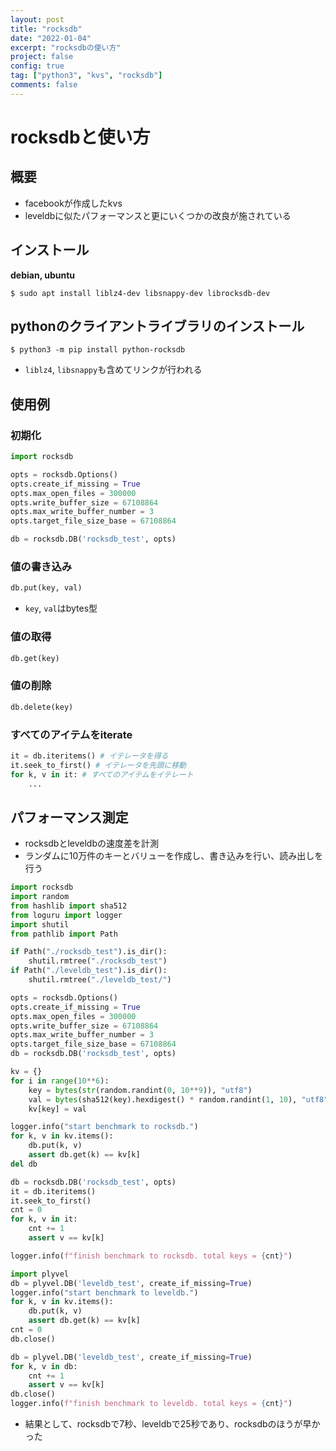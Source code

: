 ```yaml
---
layout: post
title: "rocksdb"
date: "2022-01-04"
excerpt: "rocksdbの使い方"
project: false
config: true
tag: ["python3", "kvs", "rocksdb"]
comments: false
---
```


# rocksdbと使い方

## 概要
 - facebookが作成したkvs
 - leveldbに似たパフォーマンスと更にいくつかの改良が施されている

## インストール

**debian, ubuntu**  
```console
$ sudo apt install liblz4-dev libsnappy-dev librocksdb-dev
```

## pythonのクライアントライブラリのインストール

```console
$ python3 -m pip install python-rocksdb
```
 - `liblz4`, `libsnappy`も含めてリンクが行われる

## 使用例

### 初期化

```python
import rocksdb

opts = rocksdb.Options()
opts.create_if_missing = True
opts.max_open_files = 300000
opts.write_buffer_size = 67108864
opts.max_write_buffer_number = 3
opts.target_file_size_base = 67108864

db = rocksdb.DB('rocksdb_test', opts)
```

### 値の書き込み

```python
db.put(key, val)
```
 - `key`, `val`はbytes型

### 値の取得

```python
db.get(key)
```

### 値の削除

```python
db.delete(key)
```

### すべてのアイテムをiterate

```python
it = db.iteritems() # イテレータを得る
it.seek_to_first() # イテレータを先頭に移動
for k, v in it: # すべてのアイテムをイテレート
    ...
```

## パフォーマンス測定
 - rocksdbとleveldbの速度差を計測
 - ランダムに10万件のキーとバリューを作成し、書き込みを行い、読み出しを行う

```python
import rocksdb
import random
from hashlib import sha512
from loguru import logger
import shutil
from pathlib import Path

if Path("./rocksdb_test").is_dir():
    shutil.rmtree("./rocksdb_test")
if Path("./leveldb_test").is_dir():
    shutil.rmtree("./leveldb_test/")

opts = rocksdb.Options()
opts.create_if_missing = True
opts.max_open_files = 300000
opts.write_buffer_size = 67108864
opts.max_write_buffer_number = 3
opts.target_file_size_base = 67108864
db = rocksdb.DB('rocksdb_test', opts)

kv = {}
for i in range(10**6):
    key = bytes(str(random.randint(0, 10**9)), "utf8")
    val = bytes(sha512(key).hexdigest() * random.randint(1, 10), "utf8")
    kv[key] = val

logger.info("start benchmark to rocksdb.")
for k, v in kv.items():
    db.put(k, v)
    assert db.get(k) == kv[k]
del db

db = rocksdb.DB('rocksdb_test', opts)
it = db.iteritems()
it.seek_to_first()
cnt = 0
for k, v in it:
    cnt += 1
    assert v == kv[k]

logger.info(f"finish benchmark to rocksdb. total keys = {cnt}")

import plyvel
db = plyvel.DB('leveldb_test', create_if_missing=True)
logger.info("start benchmark to leveldb.")
for k, v in kv.items():
    db.put(k, v)
    assert db.get(k) == kv[k]
cnt = 0
db.close()

db = plyvel.DB('leveldb_test', create_if_missing=True)
for k, v in db:
    cnt += 1
    assert v == kv[k]
db.close()
logger.info(f"finish benchmark to leveldb. total keys = {cnt}")
```
 - 結果として、rocksdbで7秒、leveldbで25秒であり、rocksdbのほうが早かった
